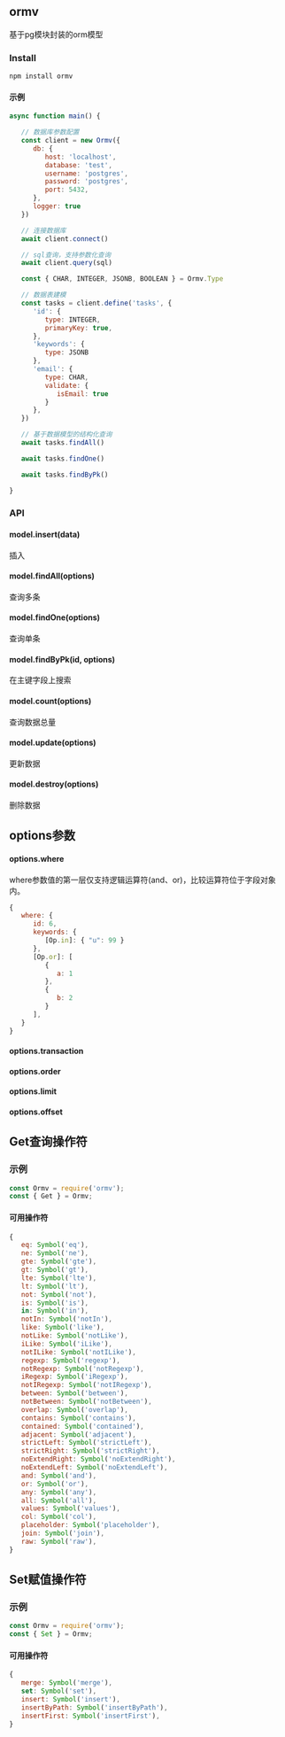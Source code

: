 ## ormv

基于pg模块封装的orm模型

### Install

```
npm install ormv
```

#### 示例

```js
async function main() {

   // 数据库参数配置
   const client = new Ormv({
      db: {
         host: 'localhost',
         database: 'test',
         username: 'postgres',
         password: 'postgres',
         port: 5432,
      },
      logger: true
   })

   // 连接数据库
   await client.connect()

   // sql查询，支持参数化查询
   await client.query(sql)

   const { CHAR, INTEGER, JSONB, BOOLEAN } = Ormv.Type

   // 数据表建模
   const tasks = client.define('tasks', {
      'id': {
         type: INTEGER,
         primaryKey: true,
      },
      'keywords': {
         type: JSONB
      },
      'email': {
         type: CHAR,
         validate: {
            isEmail: true
         }
      },
   })

   // 基于数据模型的结构化查询
   await tasks.findAll()

   await tasks.findOne()

   await tasks.findByPk()

}
```

### API

#### model.insert(data)

插入

#### model.findAll(options)

查询多条

#### model.findOne(options)

查询单条

#### model.findByPk(id, options)

在主键字段上搜索

#### model.count(options)

查询数据总量

#### model.update(options)

更新数据

#### model.destroy(options)

删除数据

## options参数

#### options.where

where参数值的第一层仅支持逻辑运算符(and、or)，比较运算符位于字段对象内。

```js
{
   where: {
      id: 6,
      keywords: {
         [Op.in]: { "u": 99 }
      },
      [Op.or]: [
         {
            a: 1
         },
         {
            b: 2
         }
      ],
   }
}
```

#### options.transaction 

#### options.order

#### options.limit

#### options.offset


## Get查询操作符

### 示例

```js
const Ormv = require('ormv');
const { Get } = Ormv;
```

#### 可用操作符
```js
{
   eq: Symbol('eq'),
   ne: Symbol('ne'),
   gte: Symbol('gte'),
   gt: Symbol('gt'),
   lte: Symbol('lte'),
   lt: Symbol('lt'),
   not: Symbol('not'),
   is: Symbol('is'),
   in: Symbol('in'),
   notIn: Symbol('notIn'),
   like: Symbol('like'),
   notLike: Symbol('notLike'),
   iLike: Symbol('iLike'),
   notILike: Symbol('notILike'),
   regexp: Symbol('regexp'),
   notRegexp: Symbol('notRegexp'),
   iRegexp: Symbol('iRegexp'),
   notIRegexp: Symbol('notIRegexp'),
   between: Symbol('between'),
   notBetween: Symbol('notBetween'),
   overlap: Symbol('overlap'),
   contains: Symbol('contains'),
   contained: Symbol('contained'),
   adjacent: Symbol('adjacent'),
   strictLeft: Symbol('strictLeft'),
   strictRight: Symbol('strictRight'),
   noExtendRight: Symbol('noExtendRight'),
   noExtendLeft: Symbol('noExtendLeft'),
   and: Symbol('and'),
   or: Symbol('or'),
   any: Symbol('any'),
   all: Symbol('all'),
   values: Symbol('values'),
   col: Symbol('col'),
   placeholder: Symbol('placeholder'),
   join: Symbol('join'),
   raw: Symbol('raw'),
}
```


## Set赋值操作符

### 示例

```js
const Ormv = require('ormv');
const { Set } = Ormv;
```

#### 可用操作符
```js
{
   merge: Symbol('merge'),
   set: Symbol('set'),
   insert: Symbol('insert'),
   insertByPath: Symbol('insertByPath'),
   insertFirst: Symbol('insertFirst'),
}
```

